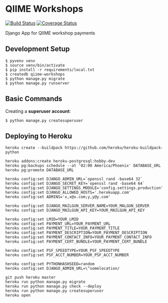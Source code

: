 # QIIME Workshops

[![Build Status](https://travis-ci.org/qiime2/qiime-workshops.svg?branch=master)](https://travis-ci.org/qiime2/qiime-workshops)
[![Coverage Status](https://coveralls.io/repos/github/qiime2/qiime-workshops/badge.svg?branch=master)](https://coveralls.io/github/qiime2/qiime-workshops?branch=master)

Django App for QIIME workshop payments

## Development Setup

    $ pyvenv venv
    $ source venv/bin/activate
    $ pip install -r requirements/local.txt
    $ createdb qiime-workshops
    $ python manage.py migrate
    $ python manage.py runserver

## Basic Commands

Creating a **superuser account**:

    $ python manage.py createsuperuser

## Deploying to Heroku

    heroku create --buildpack https://github.com/heroku/heroku-buildpack-python

    heroku addons:create heroku-postgresql:hobby-dev
    heroku pg:backups schedule --at '02:00 America/Phoenix' DATABASE_URL
    heroku pg:promote DATABASE_URL

    heroku config:set DJANGO_ADMIN_URL=`openssl rand -base64 32`
    heroku config:set DJANGO_SECRET_KEY=`openssl rand -base64 64`
    heroku config:set DJANGO_SETTINGS_MODULE='config.settings.production'
    heroku config:set DJANGO_ALLOWED_HOSTS='.herokuapp.com'
    heroku config:set ADMINS='x,x@x.com;y,y@y.com'

    heroku config:set DJANGO_MAILGUN_SERVER_NAME=YOUR_MALGUN_SERVER
    heroku config:set DJANGO_MAILGUN_API_KEY=YOUR_MAILGUN_API_KEY

    heroku config:set LMID=YOUR_LMID
    heroku config:set PAYMENT_URL=YOUR_PAYMENT_URL
    heroku config:set PAYMENT_TITLE=YOUR_PAYMENT_TITLE
    heroku config:set PAYMENT_DESCRIPTION=YOUR_PAYMENT_DESCRIPTION
    heroku config:set PAYMENT_CONTACT_INFO=YOUR_PAYMENT_CONTACT_INFO
    heroku config:set PAYMENT_CERT_BUNDLE=YOUR_PAYMENT_CERT_BUNDLE

    heroku config:set PSF_SPEEDTYPE=YOUR_PSF_SPEEDTYPE
    heroku config:set PSF_ACCT_NUMBER=YOUR_PSF_ACCT_NUMBER

    heroku config:set PYTHONHASHSEED=random
    heroku config:set DJANGO_ADMIN_URL=\^somelocation/

    git push heroku master
    heroku run python manage.py migrate
    heroku run python manage.py check --deploy
    heroku run python manage.py createsuperuser
    heroku open
